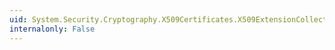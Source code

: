 ```yaml
---
uid: System.Security.Cryptography.X509Certificates.X509ExtensionCollection.Count
internalonly: False
---
```

